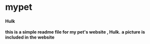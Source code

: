 # mypet
#### Hulk
**this is a simple readme file for my pet's website , Hulk.**
**a picture is included in the website**
